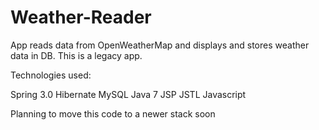 # Weather-Reader
App reads data from OpenWeatherMap and displays and stores weather data in DB.
This is a legacy app.

Technologies used:

Spring 3.0
Hibernate
MySQL
Java 7
JSP
JSTL
Javascript

Planning to move this code to a newer stack soon

